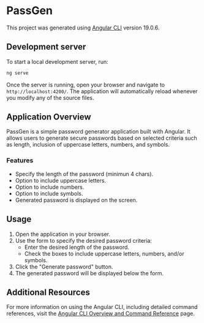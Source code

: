 # PassGen

This project was generated using [Angular CLI](https://github.com/angular/angular-cli) version 19.0.6.

## Development server

To start a local development server, run:

```bash
ng serve
```

Once the server is running, open your browser and navigate to `http://localhost:4200/`. The application will automatically reload whenever you modify any of the source files.

## Application Overview

PassGen is a simple password generator application built with Angular. It allows users to generate secure passwords based on selected criteria such as length, inclusion of uppercase letters, numbers, and symbols.

### Features

- Specify the length of the password (minimun 4 chars).
- Option to include uppercase letters.
- Option to include numbers.
- Option to include symbols.
- Generated password is displayed on the screen.

## Usage

1. Open the application in your browser.
2. Use the form to specify the desired password criteria:
   - Enter the desired length of the password.
   - Check the boxes to include uppercase letters, numbers, and/or symbols.
3. Click the "Generate password" button.
4. The generated password will be displayed below the form.

## Additional Resources

For more information on using the Angular CLI, including detailed command references, visit the [Angular CLI Overview and Command Reference](https://angular.dev/tools/cli) page.
